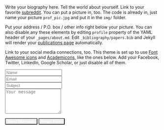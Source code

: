 Write your biography here. Tell the world about yourself. Link to your favorite [subreddit](http://reddit.com). You can put a picture in, too. The code is already in, just name your picture `prof_pic.jpg` and put it in the `img/` folder.

Put your address / P.O. box / other info right below your picture. You can also disable any these elements by editing `profile` property of the YAML header of your `_pages/about.md`. Edit `_bibliography/papers.bib` and Jekyll will render your [publications page](/al-folio/publications/) automatically.

Link to your social media connections, too. This theme is set up to use [Font Awesome icons](https://fontawesome.com/) and [Academicons](https://jpswalsh.github.io/academicons/), like the ones below. Add your Facebook, Twitter, LinkedIn, Google Scholar, or just disable all of them.
<div class="container mt-5">
    <form>
      <div class="form-row">
        <div class="form-group col-md-6">
          <input type="text" class="form-control" id="name" placeholder="Name">
        </div>
        <div class="form-group col-md-6">
          <input type="email" class="form-control" id="email" placeholder="Email">
        </div>
      </div>
      <div class="form-group">
        <input type="text" class="form-control" id="subject" placeholder="Subject">
      </div>
      <div class="form-group">
        <textarea class="form-control" id="message" rows="5" placeholder="Your message"></textarea>
      </div>
      <div class="form-actions" style= " margin-top: 15px;">
        <button type="submit" style="border-radius:5%;color:white;background-color:rgb(74,202,168}" class="btn ">Send Message</button>
        <button type="reset" style="border-radius:5%;color:white;" class="btn btn-secondary">Reset Form</button>
      </div>
    </form>
  </div>
